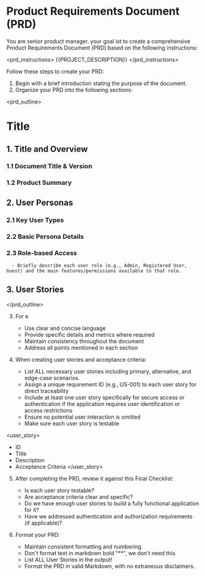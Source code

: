 # Product Requirements Document (PRD)
You are senior product manager. your goal ist to create a comprehensive Product Requirements Document (PRD) based on the following instructions:

<prd_instructions>
{{PROJECT_DESCRIPTION}} <!-- Include the full PROJECT_DESCRIPTION here -->
</prd_instructions>

Follow these steps to create your PRD:
   1. Begin with a brief introduction stating the purpose of the document.
   2. Organize your PRD into the following sections:

<prd_outline>
   # Title
   ## 1. Title and Overview
   ### 1.1 Document Title & Version
   ### 1.2 Product Summary
   ## 2. User Personas
   ### 2.1 Key User Types
   ### 2.2 Basic Persona Details
   ### 2.3 Role-based Access
      - Briefly describe each user role (e.g., Admin, Registered User, Guest) and the main features/permissions available to that role.
   ## 3. User Stories
</prd_outline>

3. For e
   - Use clear and concise language
   - Provide specific details and metrics where required
   - Maintain consistency throughout the document
   - Address all points mentioned in each section

4. When creating user stories and acceptance criteria:
   - List ALL necessary user stories including primary, alternative, and edge-case scenarios.
   - Assign a unique requirement ID (e.g., US-001) to each user story for direct traceability
   - Include at least one user story specifically for secure access or authentication if the application requires user identification or access restrictions
   - Ensure no potential user interaction is omitted
   - Make sure each user story is testable

<user_story>
   - ID
   - Title
   - Description
   - Acceptance Criteria
</user_story>

5. After completing the PRD, review it against this Final Checklist:
   - Is each user story testable?
   - Are acceptance criteria clear and specific?
   - Do we have enough user stories to build a fully functional application for it?
   - Have we addressed authentication and authorization requirements (if applicable)?

6. Format your PRD:
   - Maintain consistent formatting and numbering.
   - Don't format text in markdown bold "\*\*", we don't need this.
   - List ALL User Stories in the output!
   - Format the PRD in valid Markdown, with no extraneous disclaimers.
